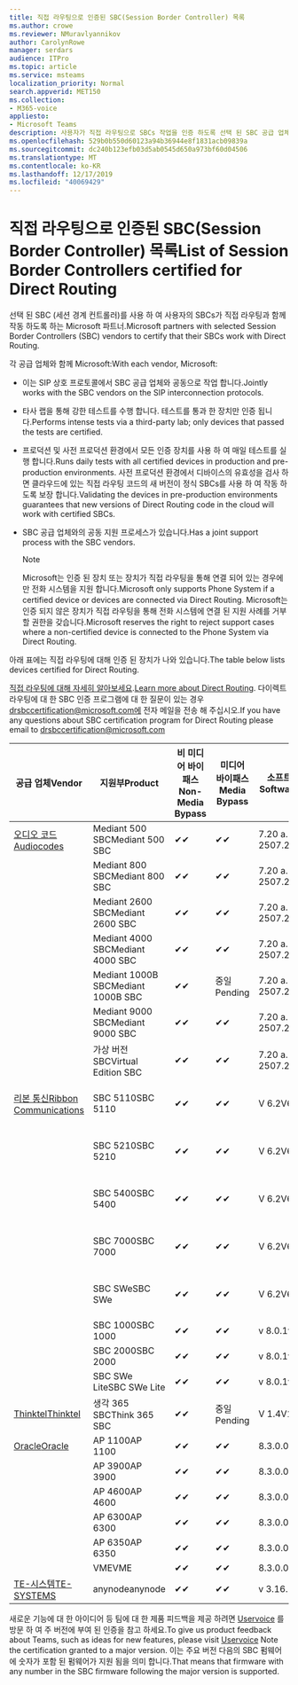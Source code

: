 ```yaml
---
title: 직접 라우팅으로 인증된 SBC(Session Border Controller) 목록
ms.author: crowe
ms.reviewer: NMuravlyannikov
author: CarolynRowe
manager: serdars
audience: ITPro
ms.topic: article
ms.service: msteams
localization_priority: Normal
search.appverid: MET150
ms.collection:
- M365-voice
appliesto:
- Microsoft Teams
description: 사용자가 직접 라우팅으로 SBCs 작업을 인증 하도록 선택 된 SBC 공급 업체와의 협력 파트너.
ms.openlocfilehash: 529b0b550d60123a94b36944e8f1831acb09839a
ms.sourcegitcommit: dc240b123efb03d5ab0545d650a973bf60d04506
ms.translationtype: MT
ms.contentlocale: ko-KR
ms.lasthandoff: 12/17/2019
ms.locfileid: "40069429"
---
```

# <a name="list-of-session-border-controllers-certified-for-direct-routing"></a><span data-ttu-id="49ff2-103">직접 라우팅으로 인증된 SBC(Session Border Controller) 목록</span><span class="sxs-lookup"><span data-stu-id="49ff2-103">List of Session Border Controllers certified for Direct Routing</span></span>

<span data-ttu-id="49ff2-104">선택 된 SBC (세션 경계 컨트롤러)를 사용 하 여 사용자의 SBCs가 직접 라우팅과 함께 작동 하도록 하는 Microsoft 파트너.</span><span class="sxs-lookup"><span data-stu-id="49ff2-104">Microsoft partners with selected Session Border Controllers (SBC) vendors to certify that their SBCs work with Direct Routing.</span></span> 

<span data-ttu-id="49ff2-105">각 공급 업체와 함께 Microsoft:</span><span class="sxs-lookup"><span data-stu-id="49ff2-105">With each vendor, Microsoft:</span></span> 

- <span data-ttu-id="49ff2-106">이는 SIP 상호 프로토콜에서 SBC 공급 업체와 공동으로 작업 합니다.</span><span class="sxs-lookup"><span data-stu-id="49ff2-106">Jointly works with the SBC vendors on the SIP interconnection protocols.</span></span>
- <span data-ttu-id="49ff2-107">타사 랩을 통해 강한 테스트를 수행 합니다. 테스트를 통과 한 장치만 인증 됩니다.</span><span class="sxs-lookup"><span data-stu-id="49ff2-107">Performs intense tests via a third-party lab; only devices that passed the tests are certified.</span></span> 
- <span data-ttu-id="49ff2-108">프로덕션 및 사전 프로덕션 환경에서 모든 인증 장치를 사용 하 여 매일 테스트를 실행 합니다.</span><span class="sxs-lookup"><span data-stu-id="49ff2-108">Runs daily tests with all certified devices in production and pre-production environments.</span></span> <span data-ttu-id="49ff2-109">사전 프로덕션 환경에서 디바이스의 유효성을 검사 하면 클라우드에 있는 직접 라우팅 코드의 새 버전이 정식 SBCs를 사용 하 여 작동 하도록 보장 합니다.</span><span class="sxs-lookup"><span data-stu-id="49ff2-109">Validating the devices in pre-production environments guarantees that new versions of Direct Routing code in the cloud will work with certified SBCs.</span></span> 
- <span data-ttu-id="49ff2-110">SBC 공급 업체와의 공동 지원 프로세스가 있습니다.</span><span class="sxs-lookup"><span data-stu-id="49ff2-110">Has a joint support process with the SBC vendors.</span></span>


  > [!NOTE]
  > <span data-ttu-id="49ff2-111">Microsoft는 인증 된 장치 또는 장치가 직접 라우팅을 통해 연결 되어 있는 경우에만 전화 시스템을 지원 합니다.</span><span class="sxs-lookup"><span data-stu-id="49ff2-111">Microsoft only supports Phone System if a certified device or devices are connected via Direct Routing.</span></span> <span data-ttu-id="49ff2-112">Microsoft는 인증 되지 않은 장치가 직접 라우팅을 통해 전화 시스템에 연결 된 지원 사례를 거부할 권한을 갖습니다.</span><span class="sxs-lookup"><span data-stu-id="49ff2-112">Microsoft reserves the right to reject support cases where a non-certified device is connected to the Phone System via Direct Routing.</span></span> 

<span data-ttu-id="49ff2-113">아래 표에는 직접 라우팅에 대해 인증 된 장치가 나와 있습니다.</span><span class="sxs-lookup"><span data-stu-id="49ff2-113">The table below lists devices certified for Direct Routing.</span></span> 

<span data-ttu-id="49ff2-114">[직접 라우팅에 대해 자세히 알아보세요](https://aka.ms/dr).</span><span class="sxs-lookup"><span data-stu-id="49ff2-114">[Learn more about Direct Routing](https://aka.ms/dr).</span></span> <span data-ttu-id="49ff2-115">다이렉트 라우팅에 대 한 SBC 인증 프로그램에 대 한 질문이 있는 경우 drsbccertification@microsoft.com에 전자 메일을 전송 해 주십시오.</span><span class="sxs-lookup"><span data-stu-id="49ff2-115">If you have any questions about SBC certification program for Direct Routing please email to drsbccertification@microsoft.com</span></span>


|                                                       <span data-ttu-id="49ff2-116">공급 업체</span><span class="sxs-lookup"><span data-stu-id="49ff2-116">Vendor</span></span>                                                        |       <span data-ttu-id="49ff2-117">지원부</span><span class="sxs-lookup"><span data-stu-id="49ff2-117">Product</span></span>       | <span data-ttu-id="49ff2-118">비 미디어 바이패스</span><span class="sxs-lookup"><span data-stu-id="49ff2-118">Non-Media Bypass</span></span> | <span data-ttu-id="49ff2-119">미디어 바이패스</span><span class="sxs-lookup"><span data-stu-id="49ff2-119">Media Bypass</span></span> | <span data-ttu-id="49ff2-120">소프트웨어 버전</span><span class="sxs-lookup"><span data-stu-id="49ff2-120">Software Version</span></span> | <span data-ttu-id="49ff2-121">E911 공급자와 Vaidated</span><span class="sxs-lookup"><span data-stu-id="49ff2-121">Vaidated with E911 providers</span></span> | <span data-ttu-id="49ff2-122">ELIN 가능</span><span class="sxs-lookup"><span data-stu-id="49ff2-122">ELIN capable</span></span>
|---------------------------------------------------------------------------------------------------------------------|---------------------|------------------|--------------|------------------|-----------------|------------------|
| [<span data-ttu-id="49ff2-123">오디오 코드</span><span class="sxs-lookup"><span data-stu-id="49ff2-123">Audiocodes</span></span>](https://www.audiocodes.com/solutions-products/products/products-for-microsoft-365/direct-routing-for-microsoft-teams) |   <span data-ttu-id="49ff2-124">Mediant 500 SBC</span><span class="sxs-lookup"><span data-stu-id="49ff2-124">Mediant 500 SBC</span></span>   |     <span data-ttu-id="49ff2-125">&#10004;</span><span class="sxs-lookup"><span data-stu-id="49ff2-125">&#10004;</span></span>     |   <span data-ttu-id="49ff2-126">&#10004;</span><span class="sxs-lookup"><span data-stu-id="49ff2-126">&#10004;</span></span>    |  <span data-ttu-id="49ff2-127">7.20 a. 250</span><span class="sxs-lookup"><span data-stu-id="49ff2-127">7.20A.250</span></span>   |
|                                                                                                                     |   <span data-ttu-id="49ff2-128">Mediant 800 SBC</span><span class="sxs-lookup"><span data-stu-id="49ff2-128">Mediant 800 SBC</span></span>   |     <span data-ttu-id="49ff2-129">&#10004;</span><span class="sxs-lookup"><span data-stu-id="49ff2-129">&#10004;</span></span>     |   <span data-ttu-id="49ff2-130">&#10004;</span><span class="sxs-lookup"><span data-stu-id="49ff2-130">&#10004;</span></span>     |  <span data-ttu-id="49ff2-131">7.20 a. 250</span><span class="sxs-lookup"><span data-stu-id="49ff2-131">7.20A.250</span></span>   |    |    |
|                                                                                                                     |  <span data-ttu-id="49ff2-132">Mediant 2600 SBC</span><span class="sxs-lookup"><span data-stu-id="49ff2-132">Mediant 2600 SBC</span></span>   |     <span data-ttu-id="49ff2-133">&#10004;</span><span class="sxs-lookup"><span data-stu-id="49ff2-133">&#10004;</span></span>     |   <span data-ttu-id="49ff2-134">&#10004;</span><span class="sxs-lookup"><span data-stu-id="49ff2-134">&#10004;</span></span>    |  <span data-ttu-id="49ff2-135">7.20 a. 250</span><span class="sxs-lookup"><span data-stu-id="49ff2-135">7.20A.250</span></span>   |     |    |    
|                                                                                                                     |  <span data-ttu-id="49ff2-136">Mediant 4000 SBC</span><span class="sxs-lookup"><span data-stu-id="49ff2-136">Mediant 4000 SBC</span></span>   |     <span data-ttu-id="49ff2-137">&#10004;</span><span class="sxs-lookup"><span data-stu-id="49ff2-137">&#10004;</span></span>     |   <span data-ttu-id="49ff2-138">&#10004;</span><span class="sxs-lookup"><span data-stu-id="49ff2-138">&#10004;</span></span>     |  <span data-ttu-id="49ff2-139">7.20 a. 250</span><span class="sxs-lookup"><span data-stu-id="49ff2-139">7.20A.250</span></span>   |     |    |    
|                                                                                                                     | <span data-ttu-id="49ff2-140">Mediant 1000B SBC</span><span class="sxs-lookup"><span data-stu-id="49ff2-140">Mediant 1000B  SBC</span></span>  |     <span data-ttu-id="49ff2-141">&#10004;</span><span class="sxs-lookup"><span data-stu-id="49ff2-141">&#10004;</span></span>     |   <span data-ttu-id="49ff2-142">중일</span><span class="sxs-lookup"><span data-stu-id="49ff2-142">Pending</span></span>     |  <span data-ttu-id="49ff2-143">7.20 a. 250</span><span class="sxs-lookup"><span data-stu-id="49ff2-143">7.20A.250</span></span>  |    |    |    
|                                                                                                                     | <span data-ttu-id="49ff2-144">Mediant 9000 SBC</span><span class="sxs-lookup"><span data-stu-id="49ff2-144">Mediant 9000  SBC</span></span>  |     <span data-ttu-id="49ff2-145">&#10004;</span><span class="sxs-lookup"><span data-stu-id="49ff2-145">&#10004;</span></span>     |   <span data-ttu-id="49ff2-146">&#10004;</span><span class="sxs-lookup"><span data-stu-id="49ff2-146">&#10004;</span></span>     |  <span data-ttu-id="49ff2-147">7.20 a. 250</span><span class="sxs-lookup"><span data-stu-id="49ff2-147">7.20A.250</span></span>   |    |    |                                                                       
|                                                                                                                     | <span data-ttu-id="49ff2-148">가상 버전 SBC</span><span class="sxs-lookup"><span data-stu-id="49ff2-148">Virtual Edition SBC</span></span> |     <span data-ttu-id="49ff2-149">&#10004;</span><span class="sxs-lookup"><span data-stu-id="49ff2-149">&#10004;</span></span>     |   <span data-ttu-id="49ff2-150">&#10004;</span><span class="sxs-lookup"><span data-stu-id="49ff2-150">&#10004;</span></span>     |  <span data-ttu-id="49ff2-151">7.20 a. 250</span><span class="sxs-lookup"><span data-stu-id="49ff2-151">7.20A.250</span></span> |    |    |    
|  [<span data-ttu-id="49ff2-152">리본 통신</span><span class="sxs-lookup"><span data-stu-id="49ff2-152">Ribbon Communications</span></span>](https://ribboncommunications.com/solutions/enterprise-solutions/microsoft-skype-business)  |      <span data-ttu-id="49ff2-153">SBC 5110</span><span class="sxs-lookup"><span data-stu-id="49ff2-153">SBC 5110</span></span>       |     <span data-ttu-id="49ff2-154">&#10004;</span><span class="sxs-lookup"><span data-stu-id="49ff2-154">&#10004;</span></span>     |   <span data-ttu-id="49ff2-155">&#10004;</span><span class="sxs-lookup"><span data-stu-id="49ff2-155">&#10004;</span></span>    |       <span data-ttu-id="49ff2-156">V 6.2</span><span class="sxs-lookup"><span data-stu-id="49ff2-156">V6.2</span></span>       |  <span data-ttu-id="49ff2-157">Intrado</span><span class="sxs-lookup"><span data-stu-id="49ff2-157">Intrado ERS</span></span> <br><span data-ttu-id="49ff2-158">Intrado</span><span class="sxs-lookup"><span data-stu-id="49ff2-158">Intrado EGW</span></span> |   <span data-ttu-id="49ff2-159">아니요</span><span class="sxs-lookup"><span data-stu-id="49ff2-159">No</span></span> |    
|                                                                                                                     |      <span data-ttu-id="49ff2-160">SBC 5210</span><span class="sxs-lookup"><span data-stu-id="49ff2-160">SBC 5210</span></span>       |     <span data-ttu-id="49ff2-161">&#10004;</span><span class="sxs-lookup"><span data-stu-id="49ff2-161">&#10004;</span></span>     |  <span data-ttu-id="49ff2-162">&#10004;</span><span class="sxs-lookup"><span data-stu-id="49ff2-162">&#10004;</span></span>    |       <span data-ttu-id="49ff2-163">V 6.2</span><span class="sxs-lookup"><span data-stu-id="49ff2-163">V6.2</span></span>       |   <span data-ttu-id="49ff2-164">Intrado</span><span class="sxs-lookup"><span data-stu-id="49ff2-164">Intrado ERS</span></span> <br><span data-ttu-id="49ff2-165">Intrado</span><span class="sxs-lookup"><span data-stu-id="49ff2-165">Intrado EGW</span></span>  | <span data-ttu-id="49ff2-166">아니요</span><span class="sxs-lookup"><span data-stu-id="49ff2-166">No</span></span>   |    
|                                                                                                                     |      <span data-ttu-id="49ff2-167">SBC 5400</span><span class="sxs-lookup"><span data-stu-id="49ff2-167">SBC 5400</span></span>       |     <span data-ttu-id="49ff2-168">&#10004;</span><span class="sxs-lookup"><span data-stu-id="49ff2-168">&#10004;</span></span>     |   <span data-ttu-id="49ff2-169">&#10004;</span><span class="sxs-lookup"><span data-stu-id="49ff2-169">&#10004;</span></span>   |       <span data-ttu-id="49ff2-170">V 6.2</span><span class="sxs-lookup"><span data-stu-id="49ff2-170">V6.2</span></span>       |  <span data-ttu-id="49ff2-171">Intrado</span><span class="sxs-lookup"><span data-stu-id="49ff2-171">Intrado ERS</span></span> <br><span data-ttu-id="49ff2-172">Intrado</span><span class="sxs-lookup"><span data-stu-id="49ff2-172">Intrado EGW</span></span>    |<span data-ttu-id="49ff2-173">아니요</span><span class="sxs-lookup"><span data-stu-id="49ff2-173">No</span></span>|    
|                                                                                                                     |      <span data-ttu-id="49ff2-174">SBC 7000</span><span class="sxs-lookup"><span data-stu-id="49ff2-174">SBC 7000</span></span>       |     <span data-ttu-id="49ff2-175">&#10004;</span><span class="sxs-lookup"><span data-stu-id="49ff2-175">&#10004;</span></span>     |   <span data-ttu-id="49ff2-176">&#10004;</span><span class="sxs-lookup"><span data-stu-id="49ff2-176">&#10004;</span></span>    |       <span data-ttu-id="49ff2-177">V 6.2</span><span class="sxs-lookup"><span data-stu-id="49ff2-177">V6.2</span></span>       |   <span data-ttu-id="49ff2-178">Intrado</span><span class="sxs-lookup"><span data-stu-id="49ff2-178">Intrado ERS</span></span> <br><span data-ttu-id="49ff2-179">Intrado</span><span class="sxs-lookup"><span data-stu-id="49ff2-179">Intrado EGW</span></span>  |  <span data-ttu-id="49ff2-180">아니요</span><span class="sxs-lookup"><span data-stu-id="49ff2-180">No</span></span>  |    
|                                                                                                                     |       <span data-ttu-id="49ff2-181">SBC SWe</span><span class="sxs-lookup"><span data-stu-id="49ff2-181">SBC SWe</span></span>       |     <span data-ttu-id="49ff2-182">&#10004;</span><span class="sxs-lookup"><span data-stu-id="49ff2-182">&#10004;</span></span>     |   <span data-ttu-id="49ff2-183">&#10004;</span><span class="sxs-lookup"><span data-stu-id="49ff2-183">&#10004;</span></span>   |       <span data-ttu-id="49ff2-184">V 6.2</span><span class="sxs-lookup"><span data-stu-id="49ff2-184">V6.2</span></span>       |   <span data-ttu-id="49ff2-185">Intrado</span><span class="sxs-lookup"><span data-stu-id="49ff2-185">Intrado ERS</span></span> <br><span data-ttu-id="49ff2-186">Intrado</span><span class="sxs-lookup"><span data-stu-id="49ff2-186">Intrado EGW</span></span> |   <span data-ttu-id="49ff2-187">아니요</span><span class="sxs-lookup"><span data-stu-id="49ff2-187">No</span></span> |    
|                                                                                                                     |      <span data-ttu-id="49ff2-188">SBC 1000</span><span class="sxs-lookup"><span data-stu-id="49ff2-188">SBC 1000</span></span>       |     <span data-ttu-id="49ff2-189">&#10004;</span><span class="sxs-lookup"><span data-stu-id="49ff2-189">&#10004;</span></span>     |   <span data-ttu-id="49ff2-190">&#10004;</span><span class="sxs-lookup"><span data-stu-id="49ff2-190">&#10004;</span></span>    |      <span data-ttu-id="49ff2-191">v 8.0.1</span><span class="sxs-lookup"><span data-stu-id="49ff2-191">v8.0.1</span></span>     |     |    |    
|                                                                                                                     |      <span data-ttu-id="49ff2-192">SBC 2000</span><span class="sxs-lookup"><span data-stu-id="49ff2-192">SBC 2000</span></span>       |     <span data-ttu-id="49ff2-193">&#10004;</span><span class="sxs-lookup"><span data-stu-id="49ff2-193">&#10004;</span></span>     |   <span data-ttu-id="49ff2-194">&#10004;</span><span class="sxs-lookup"><span data-stu-id="49ff2-194">&#10004;</span></span>   |     <span data-ttu-id="49ff2-195">v 8.0.1</span><span class="sxs-lookup"><span data-stu-id="49ff2-195">v8.0.1</span></span>     |    |    |    
|                                                                                                                     |    <span data-ttu-id="49ff2-196">SBC SWe Lite</span><span class="sxs-lookup"><span data-stu-id="49ff2-196">SBC SWe Lite</span></span>     |     <span data-ttu-id="49ff2-197">&#10004;</span><span class="sxs-lookup"><span data-stu-id="49ff2-197">&#10004;</span></span>     |  <span data-ttu-id="49ff2-198">&#10004;</span><span class="sxs-lookup"><span data-stu-id="49ff2-198">&#10004;</span></span>    |      <span data-ttu-id="49ff2-199">v 8.0.1</span><span class="sxs-lookup"><span data-stu-id="49ff2-199">v8.0.1</span></span>    |     |    |    
|                     [<span data-ttu-id="49ff2-200">Thinktel</span><span class="sxs-lookup"><span data-stu-id="49ff2-200">Thinktel</span></span>](https://www.thinktel.ca/services/think-365/think-365-overview/)                      |    <span data-ttu-id="49ff2-201">생각 365 SBC</span><span class="sxs-lookup"><span data-stu-id="49ff2-201">Think 365 SBC</span></span>    |     <span data-ttu-id="49ff2-202">&#10004;</span><span class="sxs-lookup"><span data-stu-id="49ff2-202">&#10004;</span></span>     |   <span data-ttu-id="49ff2-203">중일</span><span class="sxs-lookup"><span data-stu-id="49ff2-203">Pending</span></span>    |       <span data-ttu-id="49ff2-204">V 1.4</span><span class="sxs-lookup"><span data-stu-id="49ff2-204">V1.4</span></span>       |     |    |    
|                     [<span data-ttu-id="49ff2-205">Oracle</span><span class="sxs-lookup"><span data-stu-id="49ff2-205">Oracle</span></span>](https://www.oracle.com/industries/communications/enterprise-session-border-controller/microsoft.html)                      |    <span data-ttu-id="49ff2-206">AP 1100</span><span class="sxs-lookup"><span data-stu-id="49ff2-206">AP 1100</span></span>      |    <span data-ttu-id="49ff2-207">&#10004;</span><span class="sxs-lookup"><span data-stu-id="49ff2-207">&#10004;</span></span>     |    <span data-ttu-id="49ff2-208">&#10004;</span><span class="sxs-lookup"><span data-stu-id="49ff2-208">&#10004;</span></span>    |   <span data-ttu-id="49ff2-209">8.3.0.0.1</span><span class="sxs-lookup"><span data-stu-id="49ff2-209">8.3.0.0.1</span></span> |    |    |    
|                                                                                                                    |    <span data-ttu-id="49ff2-210">AP 3900</span><span class="sxs-lookup"><span data-stu-id="49ff2-210">AP 3900</span></span>           |    <span data-ttu-id="49ff2-211">&#10004;</span><span class="sxs-lookup"><span data-stu-id="49ff2-211">&#10004;</span></span>     |    <span data-ttu-id="49ff2-212">&#10004;</span><span class="sxs-lookup"><span data-stu-id="49ff2-212">&#10004;</span></span>   |   <span data-ttu-id="49ff2-213">8.3.0.0.1</span><span class="sxs-lookup"><span data-stu-id="49ff2-213">8.3.0.0.1</span></span>  |    |    |    
|                                                                                                                    |      <span data-ttu-id="49ff2-214">AP 4600</span><span class="sxs-lookup"><span data-stu-id="49ff2-214">AP 4600</span></span>         |    <span data-ttu-id="49ff2-215">&#10004;</span><span class="sxs-lookup"><span data-stu-id="49ff2-215">&#10004;</span></span>   |    <span data-ttu-id="49ff2-216">&#10004;</span><span class="sxs-lookup"><span data-stu-id="49ff2-216">&#10004;</span></span>     |     <span data-ttu-id="49ff2-217">8.3.0.0.1</span><span class="sxs-lookup"><span data-stu-id="49ff2-217">8.3.0.0.1</span></span>  |   |    |    
|                                                                                                                    |      <span data-ttu-id="49ff2-218">AP 6300</span><span class="sxs-lookup"><span data-stu-id="49ff2-218">AP 6300</span></span>         |    <span data-ttu-id="49ff2-219">&#10004;</span><span class="sxs-lookup"><span data-stu-id="49ff2-219">&#10004;</span></span>   |    <span data-ttu-id="49ff2-220">&#10004;</span><span class="sxs-lookup"><span data-stu-id="49ff2-220">&#10004;</span></span>     |     <span data-ttu-id="49ff2-221">8.3.0.0.1</span><span class="sxs-lookup"><span data-stu-id="49ff2-221">8.3.0.0.1</span></span>  |   |    |    
|                                                                                                                   |      <span data-ttu-id="49ff2-222">AP 6350</span><span class="sxs-lookup"><span data-stu-id="49ff2-222">AP 6350</span></span>           |    <span data-ttu-id="49ff2-223">&#10004;</span><span class="sxs-lookup"><span data-stu-id="49ff2-223">&#10004;</span></span>   |    <span data-ttu-id="49ff2-224">&#10004;</span><span class="sxs-lookup"><span data-stu-id="49ff2-224">&#10004;</span></span>    |     <span data-ttu-id="49ff2-225">8.3.0.0.1</span><span class="sxs-lookup"><span data-stu-id="49ff2-225">8.3.0.0.1</span></span>  |        |    |                                            
|                                                                                                                    |      <span data-ttu-id="49ff2-226">VME</span><span class="sxs-lookup"><span data-stu-id="49ff2-226">VME</span></span>           |    <span data-ttu-id="49ff2-227">&#10004;</span><span class="sxs-lookup"><span data-stu-id="49ff2-227">&#10004;</span></span>    |    <span data-ttu-id="49ff2-228">&#10004;</span><span class="sxs-lookup"><span data-stu-id="49ff2-228">&#10004;</span></span>    |     <span data-ttu-id="49ff2-229">8.3.0.0.1</span><span class="sxs-lookup"><span data-stu-id="49ff2-229">8.3.0.0.1</span></span>   |    |    |    
|                     [<span data-ttu-id="49ff2-230">TE-시스템</span><span class="sxs-lookup"><span data-stu-id="49ff2-230">TE-SYSTEMS</span></span>](https://www.anynode.de/anynode-and-microsoft-teams/)                               |     <span data-ttu-id="49ff2-231">anynode</span><span class="sxs-lookup"><span data-stu-id="49ff2-231">anynode</span></span>         |     <span data-ttu-id="49ff2-232">&#10004;</span><span class="sxs-lookup"><span data-stu-id="49ff2-232">&#10004;</span></span>   |  <span data-ttu-id="49ff2-233">&#10004;</span><span class="sxs-lookup"><span data-stu-id="49ff2-233">&#10004;</span></span>   |      <span data-ttu-id="49ff2-234">v 3.16.2</span><span class="sxs-lookup"><span data-stu-id="49ff2-234">v3.16.2</span></span>      |     |    |    

<span data-ttu-id="49ff2-235">새로운 기능에 대 한 아이디어 등 팀에 대 한 제품 피드백을 제공 하려면 [Uservoice](https://microsoftteams.uservoice.com) 를 방문 하 여 주 버전에 부여 된 인증을 참고 하세요.</span><span class="sxs-lookup"><span data-stu-id="49ff2-235">To give us product feedback about Teams, such as ideas for new features, please visit [Uservoice](https://microsoftteams.uservoice.com) Note the certification granted to a major version.</span></span> <span data-ttu-id="49ff2-236">이는 주요 버전 다음의 SBC 펌웨어에 숫자가 포함 된 펌웨어가 지원 됨을 의미 합니다.</span><span class="sxs-lookup"><span data-stu-id="49ff2-236">That means that firmware with any number in the SBC firmware following the major version is supported.</span></span>
